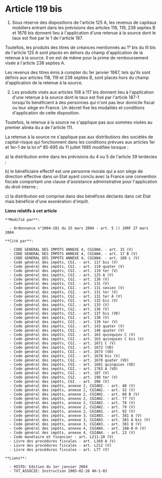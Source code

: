 # Article 119 bis

1. Sous réserve des dispositions de l'article 125 A, les revenus de capitaux mobiliers entrant dans les prévisions des
articles 118, 119, 238 septies B et 1678 bis donnent lieu à l'application d'une retenue à la source dont le taux est fixé par
le 1 de l'article 187.

Toutefois, les produits des titres de créances mentionnés au 1° bis du III bis de l'article 125 A sont placés en dehors du
champ d'application de la retenue à la source. Il en est de même pour la prime de remboursement visée à l'article 238 septies
A.

Les revenus des titres émis à compter du 1er janvier 1987, tels qu'ils sont définis aux articles 118, 119 et 238 septies B,
sont placés hors du champ d'application de la retenue à la source.

2. Les produits visés aux articles 108 à 117 bis donnent lieu à l'application d'une retenue à la source dont le taux est fixé
par l'article 187-1 lorsqu'ils bénéficient à des personnes qui n'ont pas leur domicile fiscal ou leur siège en France. Un
décret fixe les modalités et conditions d'application de cette disposition.

Toutefois, la retenue à la source ne s'applique pas aux sommes visées au premier alinéa du a de l'article 111.

La retenue à la source ne s'applique pas aux distributions des sociétés de capital-risque qui fonctionnent dans les
conditions prévues aux articles 1er et 1er-1 de la loi n° 85-695 du 11 juillet 1985 modifiée lorsque :

a) la distribution entre dans les prévisions du 4 ou 5 de l'article 39 terdecies ;

b) le bénéficiaire effectif est une personne morale qui a son siège de direction effective dans un Etat ayant conclu avec la
France une convention fiscale comportant une clause d'assistance administrative pour l'application du droit interne ;

c) la distribution est comprise dans des bénéfices déclarés dans cet Etat mais bénéficie d'une exonération d'impôt.

**Liens relatifs à cet article**

	**Modifié par**:

	  - Ordonnance n°2004-281 du 25 mars 2004 - art. 5 () JORF 27 mars 2004

	**Cité par**:

	  - CODE GENERAL DES IMPOTS ANNEXE 4, CGIAN4. - art. 15 (V)
	  - CODE GENERAL DES IMPOTS ANNEXE 4, CGIAN4. - art. 17 B (V)
	  - CODE GENERAL DES IMPOTS ANNEXE 4, CGIAN4. - art. 188 L (V)
	  - Code général des impôts, CGI. - art. 117 bis (V)
	  - Code général des impôts, CGI. - art. 119 quater (V)
	  - Code général des impôts, CGI. - art. 119 ter (V)
	  - Code général des impôts, CGI. - art. 125 A (V)
	  - Code général des impôts, CGI. - art. 130 (V)
	  - Code général des impôts, CGI. - art. 131 (V)
	  - Code général des impôts, CGI. - art. 131 sexies (V)
	  - Code général des impôts, CGI. - art. 131 ter (V)
	  - Code général des impôts, CGI. - art. 131 ter A (V)
	  - Code général des impôts, CGI. - art. 132 bis (V)
	  - Code général des impôts, CGI. - art. 133 (V)
	  - Code général des impôts, CGI. - art. 136 (V)
	  - Code général des impôts, CGI. - art. 137 bis (VD)
	  - Code général des impôts, CGI. - art. 138 (V)
	  - Code général des impôts, CGI. - art. 139 ter (V)
	  - Code général des impôts, CGI. - art. 143 quater (V)
	  - Code général des impôts, CGI. - art. 146 quater (V)
	  - Code général des impôts, CGI. - art. 163 quinquies C (V)
	  - Code général des impôts, CGI. - art. 163 quinquies C bis (V)
	  - Code général des impôts, CGI. - art. 1671 C (V)
	  - Code général des impôts, CGI. - art. 1672 (VD)
	  - Code général des impôts, CGI. - art. 1673 (VD)
	  - Code général des impôts, CGI. - art. 1678 bis (V)
	  - Code général des impôts, CGI. - art. 1678 quater (VD)
	  - Code général des impôts, CGI. - art. 1681 quinquies (VD)
	  - Code général des impôts, CGI. - art. 1783 A (VD)
	  - Code général des impôts, CGI. - art. 187 (V)
	  - Code général des impôts, CGI. - art. 199 ter (V)
	  - Code général des impôts, CGI. - art. 206 (V)
	  - Code général des impôts, annexe 2, CGIAN2. - art. 48 (V)
	  - Code général des impôts, annexe 2, CGIAN2. - art. 52 (V)
	  - Code général des impôts, annexe 2, CGIAN2. - art. 60 B (V)
	  - Code général des impôts, annexe 2, CGIAN2. - art. 77 (V)
	  - Code général des impôts, annexe 2, CGIAN2. - art. 78 (V)
	  - Code général des impôts, annexe 2, CGIAN2. - art. 79 (V)
	  - Code général des impôts, annexe 2, CGIAN2. - art. 92 (V)
	  - Code général des impôts, annexe 3, CGIAN3. - art. 381 A (V)
	  - Code général des impôts, annexe 3, CGIAN3. - art. 381 A bis (V)
	  - Code général des impôts, annexe 3, CGIAN3. - art. 381 Q (V)
	  - Code général des impôts, annexe 4, CGIAN4. - art. 188-0 H (V)
	  - Code général des impôts, annexe 4, CGIAN4. - art. 23 (V)
	  - Code monétaire et financier - art. L211-28 (V)
	  - Livre des procédures fiscales - art. L169 A (V)
	  - Livre des procédures fiscales - art. L212 (V)
	  - Livre des procédures fiscales - art. L77 (V)

	**Liens**:

	  - HISTO: Edition du 1er janvier 2004
	  - TXT_ASSOCIE: Instruction 2003-02-26 4H-1-03
